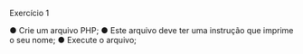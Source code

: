 Exercício 1

● Crie um arquivo PHP;
● Este arquivo deve ter uma instrução que imprime o seu nome;
● Execute o arquivo;
